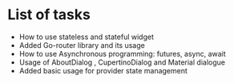 
#  List of tasks 

 - How to use stateless and stateful widget 
 - Added Go-router library and its usage 
 - How to use Asynchronous programming: futures, async, await
 - Usage of AboutDialog , CupertinoDialog and Material dialogue
 - Added basic usage for provider state management
